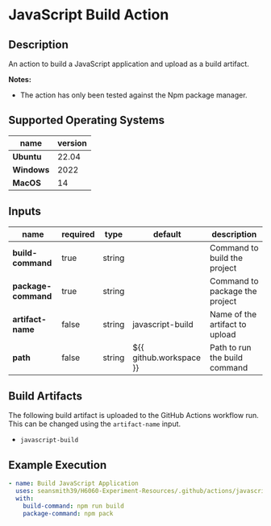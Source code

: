 # JavaScript Build Action

## Description

An action to build a JavaScript application and upload as a build artifact.

**Notes:**
- The action has only been tested against the Npm package manager.

## Supported Operating Systems

| name        | version | 
|-------------|---------|
| **Ubuntu**  | 22.04   |
| **Windows** | 2022    |
| **MacOS**   | 14      |

## Inputs

| name                | required | type   | default                 | description                    |
|---------------------|----------|--------|-------------------------|--------------------------------|
| **build-command**   | true     | string |                         | Command to build the project   |
| **package-command** | true     | string |                         | Command to package the project |
| **artifact-name**   | false    | string | javascript-build        | Name of the artifact to upload |
| **path**            | false    | string | ${{ github.workspace }} | Path to run the build command  |

## Build Artifacts

The following build artifact is uploaded to the GitHub Actions workflow run. This can be changed using the `artifact-name` input.
- `javascript-build`

## Example Execution

```yaml
- name: Build JavaScript Application
  uses: seansmith39/H6060-Experiment-Resources/.github/actions/javascript/javascript-build@main
  with:
    build-command: npm run build
    package-command: npm pack
```
